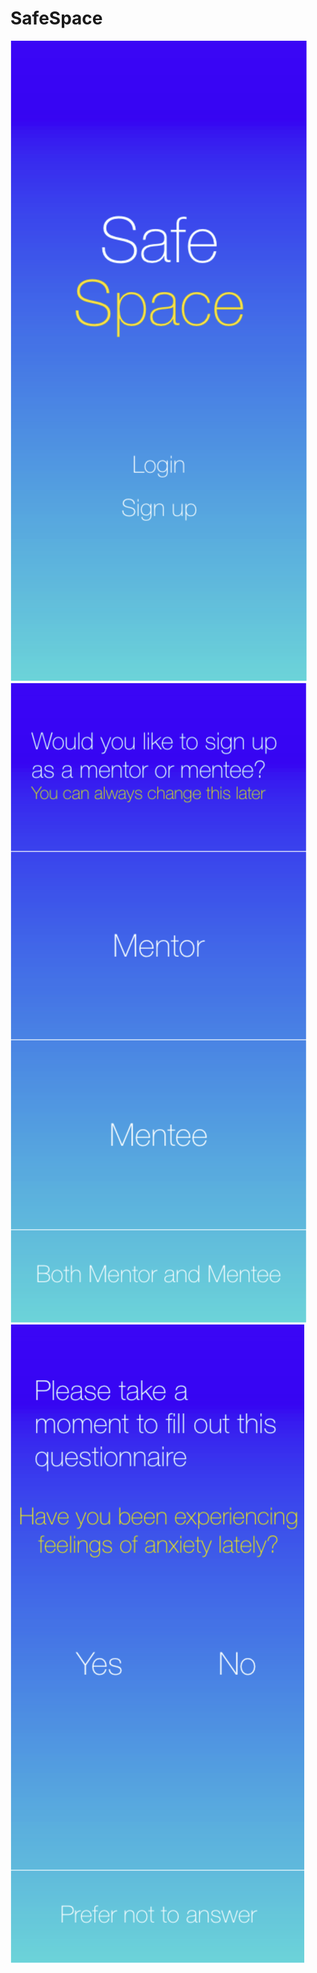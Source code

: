 # SafeSpace

![Screenshot of SafeSpace third page](Safespace3.png)
![Screenshot of SafeSpace second page](SafeSpace2.png)
![Screenshot of SafeSpace front page](Safespace1.png)

